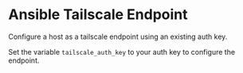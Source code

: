 # Ansible Tailscale Endpoint

Configure a host as a tailscale endpoint using an existing auth key.

Set the variable `tailscale_auth_key` to your auth key to configure the endpoint.
